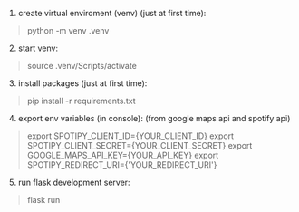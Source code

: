 1. create virtual enviroment (venv) (just at first time): 
>python -m venv .venv
2. start venv: 
>source .venv/Scripts/activate
3. install packages (just at first time): 
>pip install -r requirements.txt 
4. export env variables (in console): (from google maps api and spotify api)
>export SPOTIPY_CLIENT_ID={YOUR_CLIENT_ID}
>export SPOTIPY_CLIENT_SECRET={YOUR_CLIENT_SECRET}
>export GOOGLE_MAPS_API_KEY={YOUR_API_KEY}
>export SPOTIPY_REDIRECT_URI={'YOUR_REDIRECT_URI'}
5. run flask development server:
>flask run